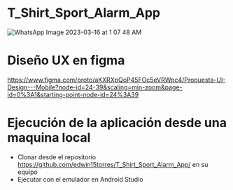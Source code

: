 # T_Shirt_Sport_Alarm_App


![WhatsApp Image 2023-03-16 at 1 07 48 AM](https://user-images.githubusercontent.com/98726866/225553550-7c963d3d-32fe-4016-af28-54f96914ccea.jpeg)



# Diseño UX en figma
https://www.figma.com/proto/aKXRXpQoP45FOc5eVRWpc4/Propuesta-UI-Design---Mobile?node-id=24-39&scaling=min-zoom&page-id=0%3A1&starting-point-node-id=24%3A39

# Ejecución de la aplicación desde una maquina local
- Clonar desde el repositorio https://github.com/edwin15torres/T_Shirt_Sport_Alarm_App/ en su equipo
- Ejecutar con el emulador en Android Studio 
